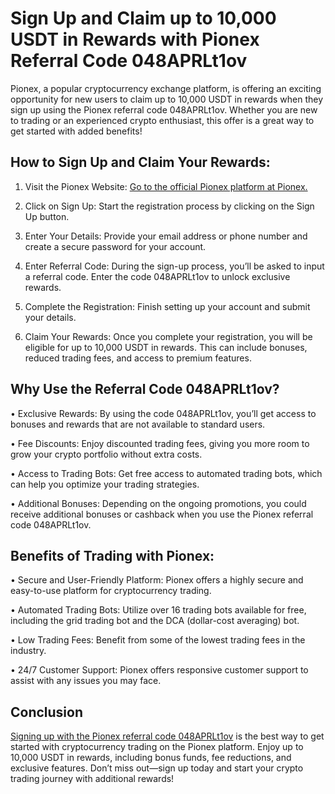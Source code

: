 <h1>Sign Up and Claim up to 10,000 USDT in Rewards with Pionex Referral Code 048APRLt1ov</h1>

Pionex, a popular cryptocurrency exchange platform, is offering an exciting opportunity for new users to claim up to 10,000 USDT in rewards when they sign up using the Pionex referral code 048APRLt1ov. Whether you are new to trading or an experienced crypto enthusiast, this offer is a great way to get started with added benefits!

<h2>How to Sign Up and Claim Your Rewards:</h2>

1.	Visit the Pionex Website: <a href="https://www.pionex.com/signUp?r=048APRLt1ov">Go to the official Pionex platform at Pionex.</a>

2.	Click on Sign Up: Start the registration process by clicking on the Sign Up button.

3.	Enter Your Details: Provide your email address or phone number and create a secure password for your account.

4.	Enter Referral Code: During the sign-up process, you’ll be asked to input a referral code. Enter the code 048APRLt1ov to unlock exclusive rewards.

5.	Complete the Registration: Finish setting up your account and submit your details.

6.	Claim Your Rewards: Once you complete your registration, you will be eligible for up to 10,000 USDT in rewards. This can include bonuses, reduced trading fees, and access to premium features.

<h2>Why Use the Referral Code 048APRLt1ov?</h2>

•	Exclusive Rewards: By using the code 048APRLt1ov, you’ll get access to bonuses and rewards that are not available to standard users.

•	Fee Discounts: Enjoy discounted trading fees, giving you more room to grow your crypto portfolio without extra costs.

•	Access to Trading Bots: Get free access to automated trading bots, which can help you optimize your trading strategies.

•	Additional Bonuses: Depending on the ongoing promotions, you could receive additional bonuses or cashback when you use the Pionex referral code 048APRLt1ov.

<h2>Benefits of Trading with Pionex:</h2>

•	Secure and User-Friendly Platform: Pionex offers a highly secure and easy-to-use platform for cryptocurrency trading.

•	Automated Trading Bots: Utilize over 16 trading bots available for free, including the grid trading bot and the DCA (dollar-cost averaging) bot.

•	Low Trading Fees: Benefit from some of the lowest trading fees in the industry.

•	24/7 Customer Support: Pionex offers responsive customer support to assist with any issues you may face.

<h2>Conclusion</h2>

<a href="https://www.pionex.com/signUp?r=048APRLt1ov">Signing up with the Pionex referral code 048APRLt1ov</a> is the best way to get started with cryptocurrency trading on the Pionex platform. Enjoy up to 10,000 USDT in rewards, including bonus funds, fee reductions, and exclusive features. Don’t miss out—sign up today and start your crypto trading journey with additional rewards!
